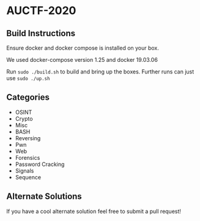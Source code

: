 # AUCTF-2020

## Build Instructions

Ensure docker and docker compose is installed on your box.

We used docker-compose version 1.25 and docker 19.03.06

Run `sudo ./build.sh` to build and bring up the boxes.
Further runs can just use `sudo ./up.sh`

## Categories

- OSINT
- Crypto
- Misc
- BASH
- Reversing
- Pwn
- Web
- Forensics
- Password Cracking
- Signals
- Sequence

## Alternate Solutions

If you have a cool alternate solution feel free to submit a pull request!
